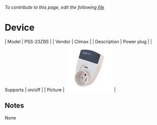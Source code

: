 
*To contribute to this page, edit the following
[file](https://github.com/Koenkk/zigbee2mqtt.io/blob/master/docgen/device_page_notes.js)*

# Device

| Model | PSS-23ZBS  |
| Vendor  | Climax  |
| Description | Power plug |
| Supports | on/off |
| Picture | ![../images/devices/PSS-23ZBS.jpg](../images/devices/PSS-23ZBS.jpg) |

## Notes

None
